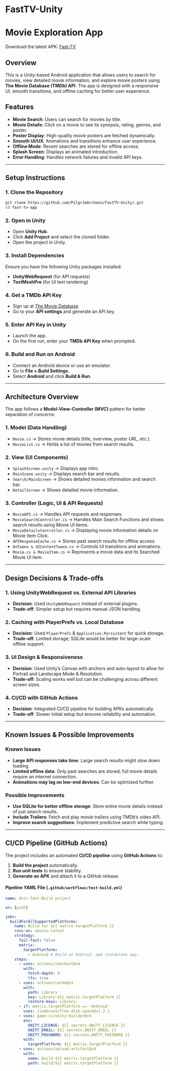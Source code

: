 # FastTV-Unity

# Movie Exploration App

Download the latest APK: [Fast-TV](https://github.com/PilgrimArcheon/FastTV-Unity/blob/main/FastTV-Android.apk)

## Overview
This is a Unity-based Android application that allows users to search for movies, view detailed movie information, and explore movie posters using **The Movie Database (TMDb) API**. The app is designed with a responsive UI, smooth transitions, and offline caching for better user experience.

## Features
- **Movie Search**: Users can search for movies by title.
- **Movie Details**: Click on a movie to see its synopsis, rating, genres, and poster.
- **Poster Display**: High-quality movie posters are fetched dynamically.
- **Smooth UI/UX**: Animations and transitions enhance user experience.
- **Offline Mode**: Recent searches are stored for offline access.
- **Splash Screen**: Displays an animated introduction.
- **Error Handling**: Handles network failures and invalid API keys.

---

## Setup Instructions

### 1. Clone the Repository
```sh
git clone https://github.com/PilgrimArcheon/FastTV-Unity/.git
cd fast-tv-app
```

### 2. Open in Unity
- Open **Unity Hub**.
- Click **Add Project** and select the cloned folder.
- Open the project in Unity.

### 3. Install Dependencies
Ensure you have the following Unity packages installed:
- **UnityWebRequest** (for API requests)
- **TextMeshPro** (for UI text rendering)

### 4. Get a TMDb API Key
- Sign up at [The Movie Database](https://www.themoviedb.org/).
- Go to your **API settings** and generate an API key.

### 5. Enter API Key in Unity
- Launch the app.
- On the first run, enter your **TMDb API Key** when prompted.

### 6. Build and Run on Android
- Connect an Android device or use an emulator.
- Go to **File > Build Settings**.
- Select **Android** and click **Build & Run**.

---

## Architecture Overview

The app follows a **Model-View-Controller (MVC)** pattern for better separation of concerns:

### **1. Model (Data Handling)**
- `Movie.cs` → Stores movie details (title, overview, poster URL, etc.).
- `MovieList.cs` → Holds a list of movies from search results.

### **2. View (UI Components)**
- `SplashScreen.unity` → Displays app intro.
- `MainScene.unity` → Displays search bar and results.
- `Search/MainScreen` → Shows detailed movies information and search bar.
- `DetailScreen` → Shows detailed movie information.
  
### **3. Controller (Logic, UI & API Requests)**
- `MovieAPI.cs` → Handles API requests and responses.
- `MovieSearchController.cs` → Handles Main Search Functions and shows search results using Movie UI Items.
- `MovieDetailsController.cs` → Displaying movie information details on Movie Item Click.
- `APIResponseCache.cs` → Stores past search results for offline access.
- `DoTween & UIContentTween.cs` → Controls UI transitions and animations.
- `Movie.cs & MovieItem.cs` → Represents a movie data and its Searched Movie UI item.

---

## Design Decisions & Trade-offs

### **1. Using UnityWebRequest vs. External API Libraries**
- **Decision**: Used `UnityWebRequest` instead of external plugins.
- **Trade-off**: Simpler setup but requires manual JSON handling.

### **2. Caching with PlayerPrefs vs. Local Database**
- **Decision**: Used `PlayerPrefs` & `Application.Persistent` for quick storage.
- **Trade-off**: Limited storage; SQLite would be better for large-scale offline support.

### **3. UI Design & Responsiveness**
- **Decision**: Used Unity’s Canvas with anchors and auto-layout to allow for Portrait and Landscape Mode & Resolution.
- **Trade-off**: Scaling works well but can be challenging across different screen sizes.

### **4. CI/CD with GitHub Actions**
- **Decision**: Integrated CI/CD pipeline for building APKs automatically.
- **Trade-off**: Slower initial setup but ensures reliability and automation.

---

## Known Issues & Possible Improvements

### **Known Issues**
- **Large API responses take time**: Large search results might slow down loading.
- **Limited offline data**: Only past searches are stored; full movie details require an internet connection.
- **Animations may lag on low-end devices**: Can be optimized further.

### **Possible Improvements**
- **Use SQLite for better offline storage**: Store entire movie details instead of just search results.
- **Include Trailers**: Fetch and play movie trailers using TMDb’s video API.
- **Improve search suggestions**: Implement predictive search while typing.

---

## CI/CD Pipeline (GitHub Actions)
The project includes an automated **CI/CD pipeline** using **GitHub Actions** to:
1. **Build the project** automatically.
2. **Run unit tests** to ensure stability.
3. **Generate an APK** and attach it to a GitHub release.

#### **Pipeline YAML File (`.github/workflows/test-build.yml`)**
```yaml
name: Unit-Test-Build project

on: [push]

jobs:
  buildForAllSupportedPlatforms:
    name: Build for ${{ matrix.targetPlatform }}
    runs-on: ubuntu-latest
    strategy:
      fail-fast: false
      matrix:
        targetPlatform:
          - Android # Build an Android .apk standalone app.
    steps:
      - uses: actions/checkout@v4
        with:
          fetch-depth: 0
          lfs: true
      - uses: actions/cache@v3
        with:
          path: Library
          key: Library-${{ matrix.targetPlatform }}
          restore-keys: Library-
      - if: matrix.targetPlatform == 'Android'
        uses: jlumbroso/free-disk-space@v1.3.1
      - uses: game-ci/unity-builder@v4
        env:
          UNITY_LICENSE: ${{ secrets.UNITY_LICENSE }}
          UNITY_EMAIL: ${{ secrets.UNITY_EMAIL }}
          UNITY_PASSWORD: ${{ secrets.UNITY_PASSWORD }}
        with:
          targetPlatform: ${{ matrix.targetPlatform }}
      - uses: actions/upload-artifact@v4
        with:
          name: Build-${{ matrix.targetPlatform }}
          path: build/${{ matrix.targetPlatform }}
```
